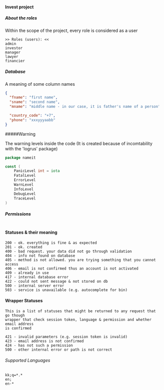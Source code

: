 #### Invest project

##### About the roles 
Within the scope of the project, every role is considered as a user

```text
>> Roles (users): <<
admin
investor
manager
lawyer
financier
```

##### Database

A meaning of some column names

```json
{
  "fname": "first name",
  "sname": "second name",
  "mname": "middle name - in our case, it is father's name of a person",

  "country_code": "+7",
  "phone": "xxxyyyaabb"
}
```

#####Warning

The warning levels inside the code (It is created because of incomtability with the 'logrus' package)

```go
package nameit

const (
	PanicLevel int = iota
	FatalLevel
	ErrorLevel
	WarnLevel
	InfoLevel
	DebugLevel
	TraceLevel
)
```

##### Permissions
```go

```

#### Statuses & their meaning
```text
200 - ok. everything is fine & as expected
201 - ok. created
400 - bad request. your data did not go through validation 
404 - info not found on database
405 - method is not allowed. you are trying something that you cannot access
406 - email is not confirmed thus an account is not activated
409 - already in use
417 - internal database error
422 - could not sent message & not stored on db
500 - internal server error
503 - service is unavailable (e.g. autocomplete for bin)
```

#### Wrapper Statuses
```text
This is a list of statuses that might be returned to any request that go though
wrapper that check session token, language & permission and whether email address 
is confirmed

421 - invalid parameters (e.g. session token is invalid) 
423 - email address is not confirmed 
424 - has not such a permission 
500 - other internal error or path is not correct
```

###### Supported Languages
```text
kk;q=*.*
en;
en-*
```